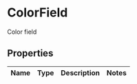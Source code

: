 

# ColorField

Color field

## Properties

| Name | Type | Description | Notes |
|------------ | ------------- | ------------- | -------------|



